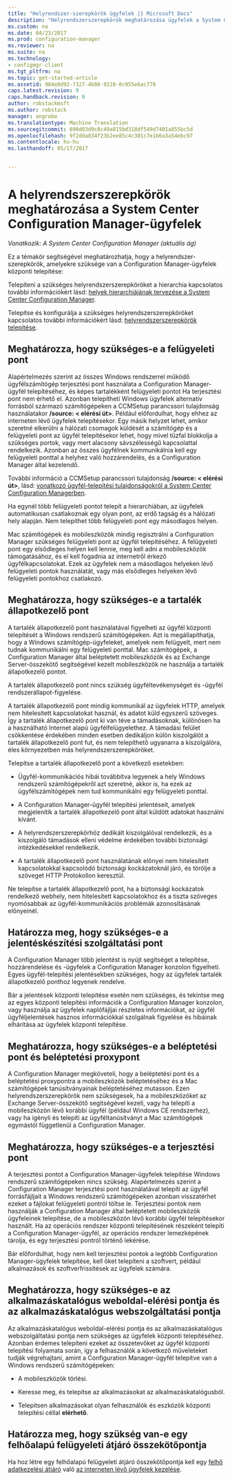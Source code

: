 ```yaml
---
title: "Helyrendszer-szerepkörök ügyfelek |} Microsoft Docs"
description: "Helyrendszerszerepkörök meghatározása ügyfelek a System Center Configuration Managerben."
ms.custom: na
ms.date: 04/23/2017
ms.prod: configuration-manager
ms.reviewer: na
ms.suite: na
ms.technology:
- configmgr-client
ms.tgt_pltfrm: na
ms.topic: get-started-article
ms.assetid: 984e8d92-7327-4b08-9228-0c955e6ac778
caps.latest.revision: 9
caps.handback.revision: 0
author: robstackmsft
ms.author: robstack
manager: angrobe
ms.translationtype: Machine Translation
ms.sourcegitcommit: 690d03d9c8c49a815bd318df549d7401a855bc5d
ms.openlocfilehash: 9f2dda834f23b2ee85c4c301c7e1b6a3a54ebc97
ms.contentlocale: hu-hu
ms.lasthandoff: 05/17/2017


---
```

# <a name="determine-the-site-system-roles-for-system-center-configuration-manager-clients"></a>A helyrendszerszerepkörök meghatározása a System Center Configuration Manager-ügyfelek

*Vonatkozik: A System Center Configuration Manager (aktuális ág)*

Ez a témakör segítségével meghatározhatja, hogy a helyrendszer-szerepkörök, amelyekre szüksége van a Configuration Manager-ügyfelek központi telepítése:  

 Telepíteni a szükséges helyrendszerszerepköröket a hierarchia kapcsolatos további információkért lásd: [helyek hierarchiájának tervezése a System Center Configuration Manager](../../../../core/plan-design/hierarchy/design-a-hierarchy-of-sites.md).  

 Telepítse és konfigurálja a szükséges helyrendszerszerepköröket kapcsolatos további információkért lásd: [helyrendszerszerepkörök telepítése](../../../../core/servers/deploy/configure/install-site-system-roles.md).  

##  <a name="determine-if-you-need-a-management-point"></a>Meghatározza, hogy szükséges-e a felügyeleti pont  
 Alapértelmezés szerint az összes Windows rendszerrel működő ügyfélszámítógép terjesztési pont használata a Configuration Manager-ügyfél telepítéséhez, és képes tartalékként felügyeleti pontot Ha terjesztési pont nem érhető el. Azonban telepítheti Windows ügyfelek alternatív forrásból származó számítógépeken a CCMSetup parancssori tulajdonság használatakor **/source: < elérési út\>**. Például előfordulhat, hogy ehhez az interneten lévő ügyfelek telepítésekor. Egy másik helyzet lehet, amikor szeretné elkerülni a hálózati csomagok küldését a számítógép és a felügyeleti pont az ügyfél telepítésekor lehet, hogy mivel tűzfal blokkolja a szükséges portok, vagy mert alacsony sávszélességű kapcsolattal rendelkezik. Azonban az összes ügyfélnek kommunikálnia kell egy felügyeleti ponttal a helyhez való hozzárendelés, és a Configuration Manager által kezelendő.  

 További információ a CCMSetup parancssori tulajdonság **/source: < elérési út\>**, lásd: [vonatkozó ügyfél-telepítési tulajdonságokról a System Center Configuration Managerben](../../../../core/clients/deploy/about-client-installation-properties.md).  

 Ha egynél több felügyeleti pontot telepít a hierarchiában, az ügyfelek automatikusan csatlakoznak egy olyan pont, az erdő tagság és a hálózati hely alapján. Nem telepíthet több felügyeleti pont egy másodlagos helyen.  

 Mac számítógépek és mobileszközök mindig regisztrálni a Configuration Manager szükséges felügyeleti pont az ügyfél telepítéséhez. A felügyeleti pont egy elsődleges helyen kell lennie, meg kell adni a mobileszközök támogatásához, és el kell fogadnia az internetről érkező ügyfélkapcsolatokat. Ezek az ügyfelek nem a másodlagos helyeken lévő felügyeleti pontok használatát, vagy más elsődleges helyeken lévő felügyeleti pontokhoz csatlakozó.  

##  <a name="determine-if-you-need-a-fallback-status-point"></a>Meghatározza, hogy szükséges-e a tartalék állapotkezelő pont  
 A tartalék állapotkezelő pont használatával figyelheti az ügyfél központi telepítését a Windows rendszerű számítógépeken. Azt is megállapíthatja, hogy a Windows számítógép-ügyfeleket, amelyek nem felügyelt, mert nem tudnak kommunikálni egy felügyeleti ponttal. Mac számítógépek, a Configuration Manager által beléptetett mobileszközök és az Exchange Server-összekötő segítségével kezelt mobileszközök ne használja a tartalék állapotkezelő pontot.  

 A tartalék állapotkezelő pont nincs szükség ügyféltevékenységet és -ügyfél rendszerállapot-figyelése.  

 A tartalék állapotkezelő pont mindig kommunikál az ügyfelek HTTP, amelyek nem hitelesített kapcsolatokat használ, és adatot küld egyszerű szöveges. Így a tartalék állapotkezelő pont ki van téve a támadásoknak, különösen ha a használható Internet alapú ügyfélfelügyelethez. A támadási felület csökkentése érdekében minden esetben dedikáljon külön kiszolgálót a tartalék állapotkezelő pont fut, és nem telepíthető ugyanarra a kiszolgálóra, éles környezetben más helyrendszerszerepköröket.  

 Telepítse a tartalék állapotkezelő pont a következő esetekben:  

-   Ügyfél-kommunikációs hibái továbbítva legyenek a hely Windows rendszerű számítógépekről azt szeretné, akkor is, ha ezek az ügyfélszámítógépek nem tud kommunikálni egy felügyeleti ponttal.  

-   A Configuration Manager-ügyfél telepítési jelentéseit, amelyek megjelenítik a tartalék állapotkezelő pont által küldött adatokat használni kívánt.  

-   A helyrendszerszerepkörhöz dedikált kiszolgálóval rendelkezik, és a kiszolgáló támadások elleni védelme érdekében további biztonsági intézkedésekkel rendelkezik.  

-   A tartalék állapotkezelő pont használatának előnyei nem hitelesített kapcsolatokkal kapcsolódó biztonsági kockázatoknál járó, és törölje a szöveget HTTP Protokollon keresztül.  

 Ne telepítse a tartalék állapotkezelő pont, ha a biztonsági kockázatok rendelkező webhely, nem hitelesített kapcsolatokhoz és a tiszta szöveges nyomósabbak az ügyfél-kommunikációs problémák azonosításának előnyeinél.  

##  <a name="determine-whether-you-need-a-reporting-services-point"></a>Határozza meg, hogy szükséges-e a jelentéskészítési szolgáltatási pont  
 A Configuration Manager több jelentést is nyújt segítséget a telepítése, hozzárendelése és -ügyfelek a Configuration Manager konzolon figyelheti. Egyes ügyfél-telepítési jelentésekben szükséges, hogy az ügyfelek tartalék állapotkezelő ponthoz legyenek rendelve.  

 Bár a jelentések központi telepítése esetén nem szükséges, és tekintse meg az egyes központi telepítési információk a Configuration Manager konzolon, vagy használja az ügyfelek naplófájljai részletes információkat, az ügyfél ügyféljelentések hasznos információkkal szolgálnak figyelése és hibáinak elhárítása az ügyfelek központi telepítése.  

##  <a name="determine-if-you-need-an-enrollment-point-and-an-enrollment-proxy-point"></a>Meghatározza, hogy szükséges-e a beléptetési pont és beléptetési proxypont  
 A Configuration Manager megköveteli, hogy a beléptetési pont és a beléptetési proxypontra a mobileszközök beléptetéséhez és a Mac számítógépek tanúsítványainak beléptetéséhez mutasson. Ezen helyrendszerszerepkörök nem szükségesek, ha a mobileszközöket az Exchange Server-összekötő segítségével kezeli, vagy ha telepíti a mobileszközön lévő korábbi ügyfél (például Windows CE rendszerhez), vagy ha igényli és telepíti az ügyféltanúsítványt a Mac számítógépek egymástól függetlenül a Configuration Manager.  

##  <a name="determine-if-you-need-a-distribution-point"></a>Meghatározza, hogy szükséges-e a terjesztési pont  
 A terjesztési pontot a Configuration Manager-ügyfelek telepítése Windows rendszerű számítógépeken nincs szükség. Alapértelmezés szerint a Configuration Manager terjesztési pont használatával telepíti az ügyfél forrásfájljait a Windows rendszerű számítógépeken azonban visszatérhet ezeket a fájlokat felügyeleti pontról töltse le. Terjesztési pontok nem használják a Configuration Manager által beléptetett mobileszközök ügyfeleinek telepítése, de a mobileszközön lévő korábbi ügyfél telepítésekor használt. Ha az operációs rendszer központi telepítésének részeként telepíti a Configuration Manager-ügyfél, az operációs rendszer lemezképének tárolja, és egy terjesztési pontról történő lekérése.  

 Bár előfordulhat, hogy nem kell terjesztési pontok a legtöbb Configuration Manager-ügyfelek telepítése, kell őket telepíteni a szoftvert, például alkalmazások és szoftverfrissítések az ügyfelek számára.  

##  <a name="determine-if-you-need-an-application-catalog-website-point-and-an-application-catalog-web-services-point"></a>Meghatározza, hogy szükséges-e az alkalmazáskatalógus weboldal-elérési pontja és az alkalmazáskatalógus webszolgáltatási pontja  
 Az alkalmazáskatalógus weboldal-elérési pontja és az alkalmazáskatalógus webszolgáltatási pontja nem szükséges az ügyfelek központi telepítéséhez. Azonban érdemes telepíteni ezeket az összetevőket az ügyfél központi telepítési folyamata során, így a felhasználók a következő műveleteket tudják végrehajtani, amint a Configuration Manager-ügyfél telepítve van a Windows rendszerű számítógépeken:  

-   A mobileszközök törlési.  

-   Keresse meg, és telepítse az alkalmazásokat az alkalmazáskatalógusból.  

-   Telepítsen alkalmazásokat olyan felhasználók és eszközök központi telepítési céllal **elérhető**.  

##  <a name="determine-whether-you-require-a-cloud-management-gateway-connector-point"></a>Határozza meg, hogy szükség van-e egy felhőalapú felügyeleti átjáró összekötőpontja 

Ha hoz létre egy felhőalapú felügyeleti átjáró összekötőpontja kell egy [felhő adatkezelési átjáró](/sccm/core/clients/manage/setup-cloud-management-gateway) való [az interneten lévő ügyfelek kezelése](/sccm/core/clients/manage/manage-clients-internet).


 

